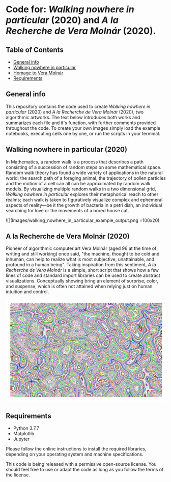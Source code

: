 # Code for: _Walking nowhere in particular_ (2020) and _A la Recherche de Vera Molnár_ (2020).

## Table of Contents
* [General info](general-info)
* [Walking nowhere in particular](#Walking-nowhere-in-particular)
* [Homage to Vera Molnár](#Homage-to-Vera-Molnár)
* [Requirements](requirements)

## General info
This repository contains the code used to create _Walking nowhere in particular_ (2020) and _A la Recherche de Vera Molnár_ (2020), two algorithmic artworks. The text below introduces both works and summarizes each file and it's function, with further comments provided throughout the code. To create your own images simply load the example notebooks, executing cells one by one, or run the scripts in your terminal.

## Walking nowhere in particular (2020)

In Mathematics, a random walk is a process that describes a path consisting of a succession of random steps on some mathematical space. Random walk theory has found a wide variety of applications in the natural world; the search path of a foraging animal, the trajectory of pollen particles and the motion of a cell can all can be approximated by random walk models. By visualizing multiple random walks in a two dimensional grid, _Walking nowhere in particular_ explores their metaphorical reach to other realms; each walk is taken to figuratively visualize complex and ephemeral aspects of reality—be it the growth of bacteria in a petri dish, an individual searching for love or the movements of a bored house cat.

![](Images/walking_nowhere_in_particular_example_output.png =100x20)

## A la Recherche de Vera Molnár (2020)

Pioneer of algorithmic computer art Vera Molnár (aged 96 at the time of writing and still working) once said, "the machine, thought to be cold and inhuman, can help to realize what is most subjective, unattainable, and profound in a human being". Taking inspiration from this sentiment, _A la Recherche de Vera Molnár_ is a simple, short script that shows how a few lines of code and standard import libraries can be used to create abstract visualizations. Conceptually showing  bring an element of surprise, color, and suspense, which is often not attained when relying just on human intuition and control.

![](Images/a_la_recherche_de_Vera_Molner_example_output.png)

## Requirements
- Python 3.7.7
- Matplotlib 
- Jupyter

Please follow the online instructions to install the required libraries, depending on your operating system and machine specifications. 

This code is being released with a permissive open-source license. You should feel free to use or adapt the code as long as you follow the terms of the license.  
